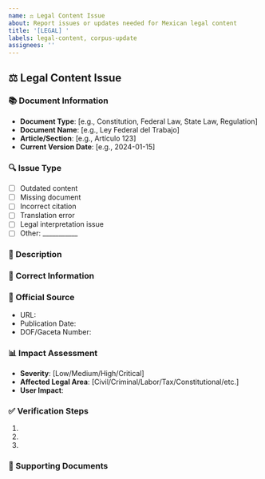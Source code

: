 ```yaml
---
name: ⚖️ Legal Content Issue
about: Report issues or updates needed for Mexican legal content
title: '[LEGAL] '
labels: legal-content, corpus-update
assignees: ''
---
```


## ⚖️ Legal Content Issue

### 📚 Document Information
- **Document Type**: [e.g., Constitution, Federal Law, State Law, Regulation]
- **Document Name**: [e.g., Ley Federal del Trabajo]
- **Article/Section**: [e.g., Artículo 123]
- **Current Version Date**: [e.g., 2024-01-15]

### 🔍 Issue Type
- [ ] Outdated content
- [ ] Missing document
- [ ] Incorrect citation
- [ ] Translation error
- [ ] Legal interpretation issue
- [ ] Other: ___________

### 📝 Description
<!-- Describe the issue with the legal content -->

### 📖 Correct Information
<!-- Provide the correct or updated information -->

### 🔗 Official Source
<!-- Link to the official source (DOF, SCJN, etc.) -->
- URL: 
- Publication Date: 
- DOF/Gaceta Number: 

### 📊 Impact Assessment
<!-- How does this affect users? -->
- **Severity**: [Low/Medium/High/Critical]
- **Affected Legal Area**: [Civil/Criminal/Labor/Tax/Constitutional/etc.]
- **User Impact**: 

### ✅ Verification Steps
<!-- How can we verify this correction? -->
1. 
2. 
3. 

### 📎 Supporting Documents
<!-- Attach any relevant legal documents or screenshots -->